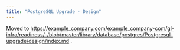 ```yaml
---
title: "PostgreSQL Upgrade - Design"
---
```


Moved to https://example_company.com/example_company-com/gl-infra/readiness/-/blob/master/library/database/postgres/Postgresql-upgrade/design/index.md .
